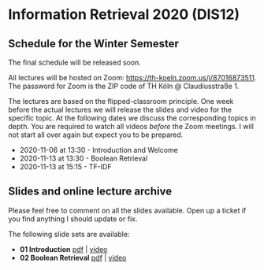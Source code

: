 # Information Retrieval 2020 (DIS12)

## Schedule for the Winter Semester

The final schedule will be released soon.

All lectures will be hosted on Zoom: https://th-koeln.zoom.us/j/87016873511. The password for Zoom is the ZIP code of  TH Köln @ Claudiusstraße 1. 

The lectures are based on the flipped-classroom principle. One week before the actual lectures we will release the slides and video for the specific topic. At the following dates we discuss the corresponding topics in depth. You are required to watch all videos *before* the Zoom meetings. I will not start all over again but expect you to be prepared.

* 2020-11-06 at 13:30 - Introduction and Welcome 
* 2020-11-13 at 13:30 - Boolean Retrieval
* 2020-11-13 at 15:15 - TF-IDF

## Slides and online lecture archive

Please feel free to comment on all the slides available. Open up a ticket if you find anything I should update or fix.

The following slide sets are available:

* __01 Introduction__         [pdf](slides/DIS12-01-introduction.pdf) | [video](https://youtu.be/g58QPBqKJgk)
* __02 Boolean Retrieval__    [pdf](slides/DIS12-02-boolean.pdf) | [video](https://youtu.be/EcPBqIM3uO0)
